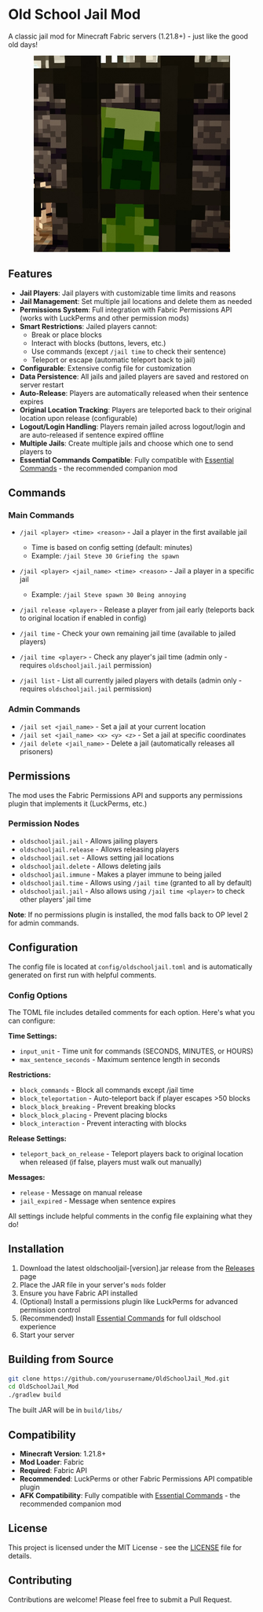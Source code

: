 # Old School Jail Mod

A classic jail mod for Minecraft Fabric servers (1.21.8+) - just like the good old days!

<p align="center">
  <img src="OldSchoolJailLogo.jpeg" alt="Old School Jail Logo" width="400">
</p>

## Features

- **Jail Players**: Jail players with customizable time limits and reasons
- **Jail Management**: Set multiple jail locations and delete them as needed
- **Permissions System**: Full integration with Fabric Permissions API (works with LuckPerms and other permission mods)
- **Smart Restrictions**: Jailed players cannot:
  - Break or place blocks
  - Interact with blocks (buttons, levers, etc.)
  - Use commands (except `/jail time` to check their sentence)
  - Teleport or escape (automatic teleport back to jail)
- **Configurable**: Extensive config file for customization
- **Data Persistence**: All jails and jailed players are saved and restored on server restart
- **Auto-Release**: Players are automatically released when their sentence expires
- **Original Location Tracking**: Players are teleported back to their original location upon release (configurable)
- **Logout/Login Handling**: Players remain jailed across logout/login and are auto-released if sentence expired offline
- **Multiple Jails**: Create multiple jails and choose which one to send players to
- **Essential Commands Compatible**: Fully compatible with [Essential Commands](https://modrinth.com/mod/essential-commands) - the recommended companion mod

## Commands

### Main Commands
- `/jail <player> <time> <reason>` - Jail a player in the first available jail
  - Time is based on config setting (default: minutes)
  - Example: `/jail Steve 30 Griefing the spawn`

- `/jail <player> <jail_name> <time> <reason>` - Jail a player in a specific jail
  - Example: `/jail Steve spawn 30 Being annoying`

- `/jail release <player>` - Release a player from jail early (teleports back to original location if enabled in config)

- `/jail time` - Check your own remaining jail time (available to jailed players)
- `/jail time <player>` - Check any player's jail time (admin only - requires `oldschooljail.jail` permission)
- `/jail list` - List all currently jailed players with details (admin only - requires `oldschooljail.jail` permission)

### Admin Commands
- `/jail set <jail_name>` - Set a jail at your current location
- `/jail set <jail_name> <x> <y> <z>` - Set a jail at specific coordinates
- `/jail delete <jail_name>` - Delete a jail (automatically releases all prisoners)

## Permissions

The mod uses the Fabric Permissions API and supports any permissions plugin that implements it (LuckPerms, etc.)

### Permission Nodes
- `oldschooljail.jail` - Allows jailing players
- `oldschooljail.release` - Allows releasing players
- `oldschooljail.set` - Allows setting jail locations
- `oldschooljail.delete` - Allows deleting jails
- `oldschooljail.immune` - Makes a player immune to being jailed
- `oldschooljail.time` - Allows using `/jail time` (granted to all by default)
- `oldschooljail.jail` - Also allows using `/jail time <player>` to check other players' jail time

**Note**: If no permissions plugin is installed, the mod falls back to OP level 2 for admin commands.

## Configuration

The config file is located at `config/oldschooljail.toml` and is automatically generated on first run with helpful comments.

### Config Options

The TOML file includes detailed comments for each option. Here's what you can configure:

**Time Settings:**
- `input_unit` - Time unit for commands (SECONDS, MINUTES, or HOURS)
- `max_sentence_seconds` - Maximum sentence length in seconds

**Restrictions:**
- `block_commands` - Block all commands except /jail time
- `block_teleportation` - Auto-teleport back if player escapes >50 blocks
- `block_block_breaking` - Prevent breaking blocks
- `block_block_placing` - Prevent placing blocks  
- `block_interaction` - Prevent interacting with blocks

**Release Settings:**
- `teleport_back_on_release` - Teleport players back to original location when released (if false, players must walk out manually)

**Messages:**
- `release` - Message on manual release
- `jail_expired` - Message when sentence expires

All settings include helpful comments in the config file explaining what they do!

## Installation

1. Download the latest oldschooljail-[version].jar release from the [Releases](https://github.com/fuglong/OldSchoolJail_Mod/releases) page
2. Place the JAR file in your server's `mods` folder
3. Ensure you have Fabric API installed
4. (Optional) Install a permissions plugin like LuckPerms for advanced permission control
5. (Recommended) Install [Essential Commands](https://modrinth.com/mod/essential-commands) for full oldschool experience
6. Start your server

## Building from Source

```bash
git clone https://github.com/yourusername/OldSchoolJail_Mod.git
cd OldSchoolJail_Mod
./gradlew build
```

The built JAR will be in `build/libs/`

## Compatibility

- **Minecraft Version**: 1.21.8+
- **Mod Loader**: Fabric
- **Required**: Fabric API
- **Recommended**: LuckPerms or other Fabric Permissions API compatible plugin
- **AFK Compatibility**: Fully compatible with [Essential Commands](https://modrinth.com/mod/essential-commands) - the recommended companion mod

## License

This project is licensed under the MIT License - see the [LICENSE](LICENSE) file for details.

## Contributing

Contributions are welcome! Please feel free to submit a Pull Request.
